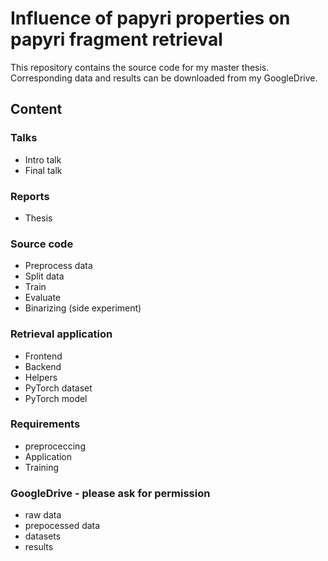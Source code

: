 # Influence of papyri properties on papyri fragment retrieval 

This repository contains the source code for my master thesis.
Corresponding data and results can be downloaded from my GoogleDrive. 

## Content
### Talks
- Intro talk
- Final talk
### Reports
- Thesis
### Source code
- Preprocess data
- Split data
- Train
- Evaluate 
- Binarizing (side experiment)
### Retrieval application
- Frontend
- Backend
- Helpers
- PyTorch dataset
- PyTorch model
### Requirements
- preproceccing
- Application
- Training
### GoogleDrive - please ask for permission
- raw data
- prepocessed data
- datasets
- results

